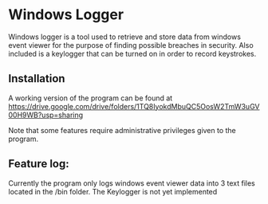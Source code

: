 ﻿# Windows Logger

Windows logger is a tool used to retrieve and store data from windows event viewer for the purpose of finding possible breaches in security. 
Also included is a keylogger that can be turned on in order to record keystrokes.

## Installation

A working version of the program can be found at https://drive.google.com/drive/folders/1TQ8IyokdMbuQC5OosW2TmW3uGV00H9WB?usp=sharing

Note that some features require administrative privileges given to the program. 

## Feature log:

Currently the program only logs windows event viewer data into 3 text files located in the /bin folder. The Keylogger is not yet implemented